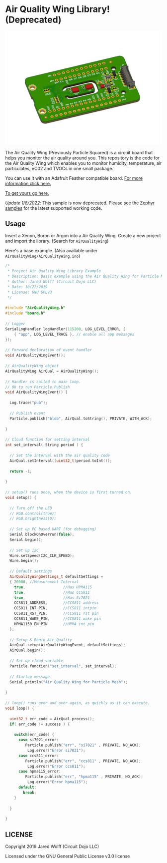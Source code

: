 # Air Quality Wing Library! (Deprecated)

![Render](images/render.png)

The Air Quality Wing (Previously Particle Squared) is a circuit board that helps you monitor the air quality around you. This repository is the code for the Air Quality Wing which enables you to monitor humidity, temperature, air particulates, eC02 and TVOCs in one small package.

You can use it with an Adafruit Feather compatible board. [For more information click here.](https://docs.jaredwolff.com/air-quality-wing/index.html)

[To get yours go here.](https://www.jaredwolff.com/store/air-quality-wing/)

*Update 1/8/2022*: This sample is now deprecated. Please see the [Zephyr samples](https://github.com/circuitdojo/air-quality-wing-zephyr-demo) for the latest supported working code.

## Usage

Insert a Xenon, Boron or Argon into a Air Quality Wing. Create a new project and import the library. (Search for `AirQualityWing`)

Here's a base example. (Also available under `AirQualityWing/AirQualityWing.ino`)

```c++
/*
 * Project Air Quality Wing Library Example
 * Description: Basic example using the Air Quality Wing for Particle Mesh
 * Author: Jared Wolff (Circuit Dojo LLC)
 * Date: 10/27/2019
 * License: GNU GPLv3
 */

#include "AirQualityWing.h"
#include "board.h"

// Logger
SerialLogHandler logHandler(115200, LOG_LEVEL_ERROR, {
    { "app", LOG_LEVEL_TRACE }, // enable all app messages
});

// Forward declaration of event handler
void AirQualityWingEvent();

// AirQualityWing object
AirQualityWing AirQual = AirQualityWing();

// Handler is called in main loop.
// Ok to run Particle.Publish
void AirQualityWingEvent() {

  Log.trace("pub");

  // Publish event
  Particle.publish("blob", AirQual.toString(), PRIVATE, WITH_ACK);

}

// Cloud function for setting interval
int set_interval( String period ) {

  // Set the interval with the air quality code
  AirQual.setInterval((uint32_t)period.toInt());

  return -1;

}

// setup() runs once, when the device is first turned on.
void setup() {

  // Turn off the LED
  // RGB.control(true);
  // RGB.brightness(0);

  // Set up PC based UART (for debugging)
  Serial.blockOnOverrun(false);
  Serial.begin();

  // Set up I2C
  Wire.setSpeed(I2C_CLK_SPEED);
  Wire.begin();

  // Default settings
  AirQualityWingSettings_t defaultSettings =
  { 20000, //Measurement Interval
    true,                 //Has HPMA115
    true,                 //Has CCS811
    true,                 //Has Si7021
    CCS811_ADDRESS,       //CCS811 address
    CCS811_INT_PIN,       //CCS811 intpin
    CCS811_RST_PIN,       //CCS811 rst pin
    CCS811_WAKE_PIN,      //CCS811 wake pin
    HPMA1150_EN_PIN       //HPMA int pin
  };

  // Setup & Begin Air Quality
  AirQual.setup(AirQualityWingEvent, defaultSettings);
  AirQual.begin();

  // Set up cloud variable
  Particle.function("set_interval", set_interval);

  // Startup message
  Serial.println("Air Quality Wing for Particle Mesh");

}

// loop() runs over and over again, as quickly as it can execute.
void loop() {

  uint32_t err_code = AirQual.process();
  if( err_code != success ) {

    switch(err_code) {
      case si7021_error:
         Particle.publish("err", "si7021" , PRIVATE, NO_ACK);
          Log.error("Error si7021");
      case ccs811_error:
         Particle.publish("err", "ccs811" , PRIVATE, NO_ACK);
          Log.error("Error ccs811");
      case hpma115_error:
         Particle.publish("err", "hpma115" , PRIVATE, NO_ACK);
          Log.error("Error hpma115");
      default:
        break;
    }

  }

}
```

## LICENSE
Copyright 2019 Jared Wolff (Circuit Dojo LLC)

Licensed under the GNU General Public License v3.0 license

